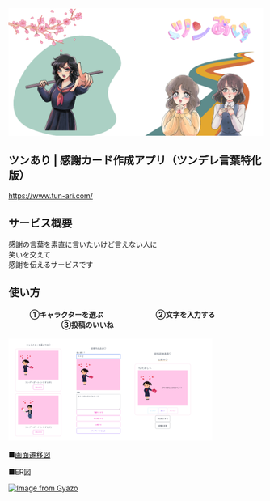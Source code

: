 <img src="app/assets/images/ツンあり_readme.png">

## ツンあり | 感謝カード作成アプリ（ツンデレ言葉特化版）
https://www.tun-ari.com/

## サービス概要  
感謝の言葉を素直に言いたいけど言えない人に    
笑いを交えて  
感謝を伝えるサービスです  

## 使い方
#### 　　　①キャラクターを選ぶ 　 　　　　　　②文字を入力する  　　 　　　　　     ③投稿のいいね
<img src="app/assets/images/ツンあり_readme2.png" width="80%" heigth="80%">


■[画面遷移図](https://www.figma.com/file/pbRvQN5oIm0g430JMRPA5n/%E7%94%BB%E9%9D%A2%E9%81%B7%E7%A7%BB%E5%9B%B3?node-id=0%3A1&t=2d0GptdcKxzEz0rD-1)

■ER図  

[![Image from Gyazo](https://i.gyazo.com/8bce151aed2262c523ecabe89383b38f.png)](https://gyazo.com/8bce151aed2262c523ecabe89383b38f)
